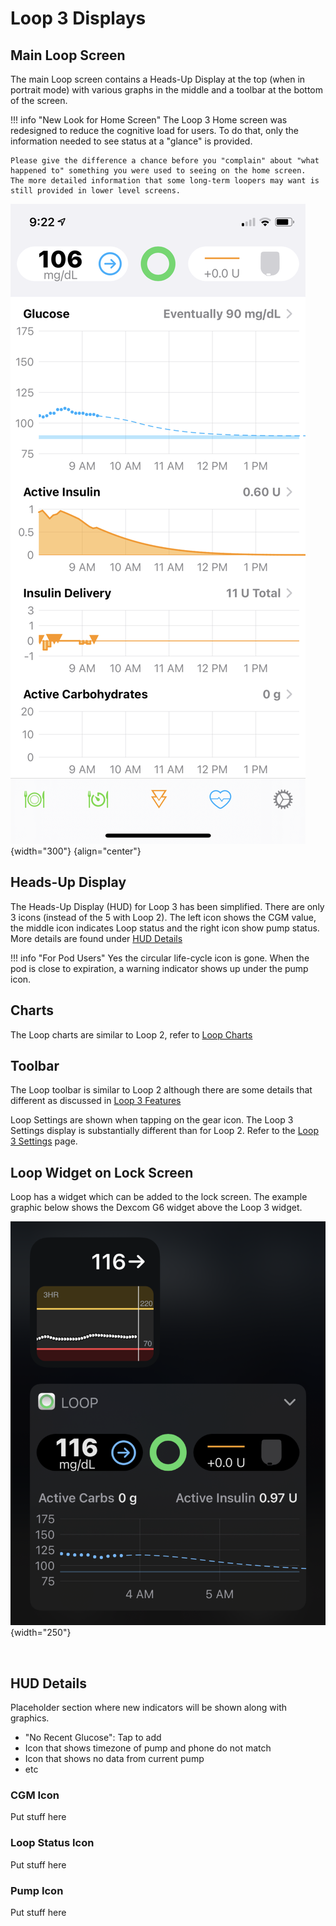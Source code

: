 # Loop 3 Displays

## Main Loop Screen

The main Loop screen contains a Heads-Up Display at the top (when in portrait mode) with various graphs in the middle and a toolbar at the bottom of the screen.

!!! info "New Look for Home Screen"
    The Loop 3 Home screen was redesigned to reduce the cognitive load for users. To do that, only the information needed to see status at a "glance" is provided. 
    
    Please give the difference a chance before you "complain" about "what happened to" something you were used to seeing on the home screen.   The more detailed information that some long-term loopers may want is still provided in lower level screens.
    

![main loop screen when running nominally](img/loop-3-main.svg){width="300"}
{align="center"}


## Heads-Up Display

The Heads-Up Display (HUD) for Loop 3 has been simplified.  There are only 3 icons (instead of the 5 with Loop 2). The left icon shows the CGM value, the middle icon indicates Loop status and the right icon show pump status. More details are found under [HUD Details](#hud-details)

!!! info "For Pod Users"
    Yes the circular life-cycle icon is gone. When the pod is close to expiration, a warning indicator shows up under the pump icon.

## Charts

The Loop charts are similar to Loop 2, refer to [Loop Charts](../operation/loop-settings/displays.md#charts)

## Toolbar

The Loop toolbar is similar to Loop 2 although there are some details that different as discussed in [Loop 3 Features](loop-3-features.md)

Loop Settings are shown when tapping on the gear icon. The Loop 3 Settings display is substantially different than for Loop 2.  Refer to the [Loop 3 Settings](loop-3-settings.md) page.

## Loop Widget on Lock Screen

Loop has a widget which can be added to the lock screen. The example graphic below shows the Dexcom G6 widget above the Loop 3 widget.

![widget on lock screen, dex above, loop below](img/dex-loop-3-widget.svg){width="250"}


&nbsp;


## HUD Details

Placeholder section where new indicators will be shown along with graphics.

* "No Recent Glucose": Tap to add
* Icon that shows timezone of pump and phone do not match
* Icon that shows no data from current pump
* etc

### CGM Icon

Put stuff here


### Loop Status Icon

Put stuff here

### Pump Icon

Put stuff here



